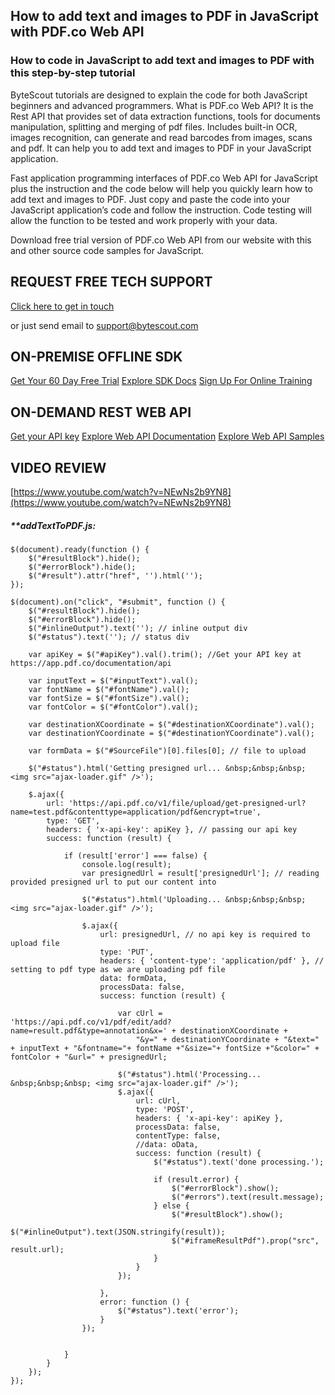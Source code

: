 ## How to add text and images to PDF in JavaScript with PDF.co Web API

### How to code in JavaScript to add text and images to PDF with this step-by-step tutorial

ByteScout tutorials are designed to explain the code for both JavaScript beginners and advanced programmers. What is PDF.co Web API? It is the Rest API that provides set of data extraction functions, tools for documents manipulation, splitting and merging of pdf files. Includes built-in OCR, images recognition, can generate and read barcodes from images, scans and pdf. It can help you to add text and images to PDF in your JavaScript application.

Fast application programming interfaces of PDF.co Web API for JavaScript plus the instruction and the code below will help you quickly learn how to add text and images to PDF. Just copy and paste the code into your JavaScript application’s code and follow the instruction. Code testing will allow the function to be tested and work properly with your data.

Download free trial version of PDF.co Web API from our website with this and other source code samples for JavaScript.

## REQUEST FREE TECH SUPPORT

[Click here to get in touch](https://bytescout.zendesk.com/hc/en-us/requests/new?subject=PDF.co%20Web%20API%20Question)

or just send email to [support@bytescout.com](mailto:support@bytescout.com?subject=PDF.co%20Web%20API%20Question) 

## ON-PREMISE OFFLINE SDK 

[Get Your 60 Day Free Trial](https://bytescout.com/download/web-installer?utm_source=github-readme)
[Explore SDK Docs](https://bytescout.com/documentation/index.html?utm_source=github-readme)
[Sign Up For Online Training](https://academy.bytescout.com/)


## ON-DEMAND REST WEB API

[Get your API key](https://pdf.co/documentation/api?utm_source=github-readme)
[Explore Web API Documentation](https://pdf.co/documentation/api?utm_source=github-readme)
[Explore Web API Samples](https://github.com/bytescout/ByteScout-SDK-SourceCode/tree/master/PDF.co%20Web%20API)

## VIDEO REVIEW

[https://www.youtube.com/watch?v=NEwNs2b9YN8](https://www.youtube.com/watch?v=NEwNs2b9YN8)




<!-- code block begin -->

##### ****addTextToPDF.js:**
    
```
$(document).ready(function () {
    $("#resultBlock").hide();
    $("#errorBlock").hide();
    $("#result").attr("href", '').html('');
});

$(document).on("click", "#submit", function () {
    $("#resultBlock").hide();
    $("#errorBlock").hide();
    $("#inlineOutput").text(''); // inline output div
    $("#status").text(''); // status div

    var apiKey = $("#apiKey").val().trim(); //Get your API key at https://app.pdf.co/documentation/api

    var inputText = $("#inputText").val();
    var fontName = $("#fontName").val();
    var fontSize = $("#fontSize").val();
    var fontColor = $("#fontColor").val();

    var destinationXCoordinate = $("#destinationXCoordinate").val();
    var destinationYCoordinate = $("#destinationYCoordinate").val();

    var formData = $("#SourceFile")[0].files[0]; // file to upload

    $("#status").html('Getting presigned url... &nbsp;&nbsp;&nbsp; <img src="ajax-loader.gif" />');

    $.ajax({
        url: 'https://api.pdf.co/v1/file/upload/get-presigned-url?name=test.pdf&contenttype=application/pdf&encrypt=true',
        type: 'GET',
        headers: { 'x-api-key': apiKey }, // passing our api key
        success: function (result) {

            if (result['error'] === false) {
                console.log(result);
                var presignedUrl = result['presignedUrl']; // reading provided presigned url to put our content into

                $("#status").html('Uploading... &nbsp;&nbsp;&nbsp; <img src="ajax-loader.gif" />');

                $.ajax({
                    url: presignedUrl, // no api key is required to upload file
                    type: 'PUT',
                    headers: { 'content-type': 'application/pdf' }, // setting to pdf type as we are uploading pdf file
                    data: formData,
                    processData: false,
                    success: function (result) {

                        var cUrl = 'https://api.pdf.co/v1/pdf/edit/add?name=result.pdf&type=annotation&x=' + destinationXCoordinate +
                            "&y=" + destinationYCoordinate + "&text=" + inputText + "&fontname="+ fontName +"&size="+ fontSize +"&color=" + fontColor + "&url=" + presignedUrl;

                        $("#status").html('Processing... &nbsp;&nbsp;&nbsp; <img src="ajax-loader.gif" />');
                        $.ajax({
                            url: cUrl,
                            type: 'POST',
                            headers: { 'x-api-key': apiKey },
                            processData: false,
                            contentType: false,
                            //data: oData,
                            success: function (result) {
                                $("#status").text('done processing.');

                                if (result.error) {
                                    $("#errorBlock").show();
                                    $("#errors").text(result.message);
                                } else {
                                    $("#resultBlock").show();
                                    $("#inlineOutput").text(JSON.stringify(result));
                                    $("#iframeResultPdf").prop("src", result.url);
                                }
                            }
                        });

                    },
                    error: function () {
                        $("#status").text('error');
                    }
                });


            }
        }
    });
});


```

<!-- code block end -->